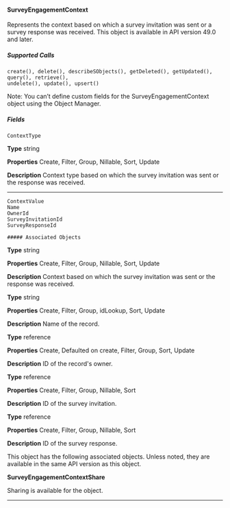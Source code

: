 #### SurveyEngagementContext

Represents the context based on which a survey invitation was sent or a survey response was received. This object is available in API
version 49.0 and later.

##### Supported Calls
```
create(), delete(), describeSObjects(), getDeleted(), getUpdated(), query(), retrieve(),
undelete(), update(), upsert()

```
Note: You can’t define custom fields for the SurveyEngagementContext object using the Object Manager.

##### Fields

```
ContextType

```

**Type**
string

**Properties**
Create, Filter, Group, Nillable, Sort, Update

**Description**
Context type based on which the survey invitation was sent or the response was received.


-----

```
ContextValue
Name
OwnerId
SurveyInvitationId
SurveyResponseId

##### Associated Objects

```

**Type**
string

**Properties**
Create, Filter, Group, Nillable, Sort, Update

**Description**
Context based on which the survey invitation was sent or the response was received.

**Type**
string

**Properties**
Create, Filter, Group, idLookup, Sort, Update

**Description**
Name of the record.

**Type**
reference

**Properties**
Create, Defaulted on create, Filter, Group, Sort, Update

**Description**
ID of the record's owner.

**Type**
reference

**Properties**
Create, Filter, Group, Nillable, Sort

**Description**
ID of the survey invitation.

**Type**
reference

**Properties**
Create, Filter, Group, Nillable, Sort

**Description**
ID of the survey response.


This object has the following associated objects. Unless noted, they are available in the same API version as this object.

**SurveyEngagementContextShare**

Sharing is available for the object.


-----
